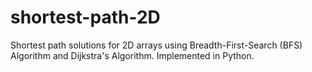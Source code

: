 # shortest-path-2D
Shortest path solutions for 2D arrays using Breadth-First-Search (BFS) Algorithm and Dijkstra's Algorithm. Implemented in Python.
